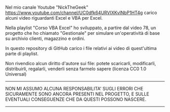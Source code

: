 Nel mio canale Youtube "NickTheGeek" https://www.youtube.com/channel/UC0dfk64URVIXKvlNbP1HT4g carico alcuni video riguardanti Excel e VBA per Excel.

Nella playlist "Corso VBA Excel" ho sviluppato, a partire dal video 78, un progetto che ho chiamato "Gestionale" per simulare un'operatività di base su archivio clienti, magazzino e ordini.

In questo repository di GitHub carico i file relativi ai video di quest'ultima parte di playlist.

Non rivendico alcun diritto d'autore sui file: potete scaricarli, modificarli, distribuirli, regalarli, venderli senza farmelo sapere (licenza CC0 1.0 Universal)

*******************************************************************************************************
                                                                                                     
NON MI ASSUMO ALCUNA RESPONSABILITA' SUGLI ERRORI CHE SICURAMENTE SONO ANCORA PRESENTI NEL PROGETTO,
E SULLE EVENTUALI CONSEGUENZE CHE DA QUESTI POSSONO NASCERE.                                         
                                                                                                    
*******************************************************************************************************
